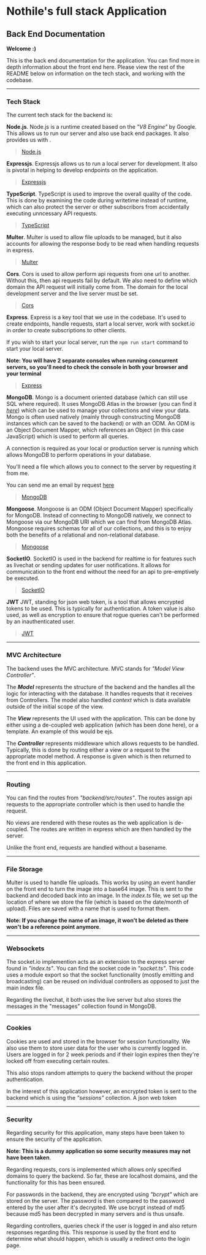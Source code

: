 # Nothile's full stack Application

## Back End Documentation

**Welcome :)**

This is the back end documentation for the application. You can find more in depth information about the front end here. Please view the rest of the README below on information on the tech stack, and working with the codebase.

-----

### Tech Stack
The current tech stack for the backend is:

**Node.js**. Node.js is a runtime created based on the _"V8 Engine"_ by Google. This allows us to run our server and also use back end packages. It also provides us with .
>[Node.js](https://nodejs.org/en)

**Expressjs**. Expressjs allows us to run a local server for development. It also is pivotal in helping to develop endpoints on the application.
>[Expressjs](https://expressjs.com/)

**TypeScript**. TypeScript is used to improve the overall quality of the code. This is done by examining the code during writetime instead of runtime, which can also protect the server or other subscribors from accidentally executing unncessary API requests.
>[TypeScript](https://www.typescriptlang.org/)

**Multer**. Multer is used to allow file uploads to be managed, but it also accounts for allowing the response body to be read when handling requests in express.

>[Multer](https://www.npmjs.com/package/multer)

**Cors**. Cors is used to allow perform api requests from one url to another. Without this, then api requests fail by default. We also need to define which domain the API request will initially come from. The domain for the local development server and the live server must be set.

>[Cors](https://www.npmjs.com/package/cors)

**Express**. Express is a key tool that we use in the codebase. It's used to create endpoints, handle requests, start a local server, work with socket.io in order to create subscriptions to other clients.

If you wish to start your local server, run the ```npm run start``` command to start your local server.

**Note: You will have 2 separate consoles when running concurrent servers, so you'll need to check the console in both your browser and your terminal**

>[Express](https://expressjs.com/)

**MongoDB**. Mongo is a document oriented database (which can still use SQL where required). It uses MongoDB Atlas in the browser (you can find it _[here](https://www.mongodb.com/products/platform/atlas-database)_) which can be used to manage your collections and view your data. Mongo is often used natively (mainly through constructing MongoDB instances which can be saved to the backend) or with an ODM. An ODM is an Object Document Mapper, which references an Object (in this case JavaScript) which is used to perform all queries.

A connection is required as your local or production server is running which allows MongoDB to perform operations in your database.

You'll need a file which allows you to connect to the server by requesting it from me.

You can send me an email by request [here](mailto:nothile1@gmail.com)

>[MongoDB](https://www.mongodb.com/)

**Mongoose**. Mongoose is an ODM (Object Document Mapper) specifically for MongoDB. Instead of connecting to MongoDB natively, we connect to Mongoose via our MongoDB URI which we can find from MongoDB Atlas. Mongoose requires schemas for all of our collections, and this is to enjoy both the benefits of a relational and non-relational database.

>[Mongoose](https://mongoosejs.com/docs/)

**SocketIO**. SocketIO is used in the backend for realtime io for features such as livechat or sending updates for user notifications. It allows for communication to the front end without the need for an api to pre-emptively be executed.

>[SocketIO](https://socket.io/)

**JWT** JWT, standing for json web token, is a tool that allows encrypted tokens to be used. This is typically for authentication. A token value is also used, as well as encryption to ensure that rogue queries can't be performed by an inauthenticated user.

>[JWT](https://jwt.io/)

-----

### MVC Architecture

The backend uses the MVC architecture. MVC stands for _"Model View Controller"_. 

The _**Model**_ represents the structure of the backend and the handles all the logic for interacting with the database. It handles requests that it receives from Controllers. The model also handled _context_ which is data available outside of the initial scope of the view.

The _**View**_ represents the UI used with the application. This can be done by either using a de-coupled web application (which has been done here), or a template. An example of this would be ejs. 

The _**Controller**_ represents middleware which allows requests to be handled. Typically, this is done by routing either a view or a request to the appropriate model method. A response is given which is then returned to the front end in this application.

-----

### Routing

You can find the routes from _"backend/src/routes"_. The routes assign api requests to the appropriate controller which is then used to handle the request. 

No views are rendered with these routes as the web application is de-coupled. The routes are written in express which are then handled by the server.

Unlike the front end, requests are handled without a basename.

-----

### File Storage

Multer is used to handle file uploads. This works by using an event handler on the front end to turn the image into a base64 image. This is sent to the backend and decoded back into an image. In the _index.ts_ file, we set up the location of where we store the file (which is based on the date/month of upload). Files are saved with a name that is used to format them.

**Note: If you change the name of an image, it won't be deleted as there won't be a reference point anymore**.

-----

### Websockets

The socket.io implemention acts as an extension to the express server found in _"index.ts"_. You can find the socket code in _"socket.ts"_. This code uses a module export so that the socket functionality (mostly emitting and broadcasting) can be reused on individual controllers as opposed to just the main index file. 

Regarding the livechat, it both uses the live server but also stores the messages in the "messages" collection found in MongoDB.

-----

### Cookies

Cookies are used and stored in the browser for session functionality. We also use them to store user data for the user who is currently logged in. Users are logged in for 2 week periods and if their login expires then they're locked off from executing certain routes.

This also stops random attempts to query the backend without the proper authentication.

In the interest of this application however, an encrypted token is sent to the backend which is using the _"sessions"_ collection. A json web token 

-----

### Security

Regarding security for this application, many steps have been taken to ensure the security of the application.

**Note: This is a dummy application so some security measures may not have been taken**.

Regarding requests, cors is implemented which allows only specified domains to query the backend. So far, these are localhost domains, and the functionality for this has been ensured.

For passwords in the backend, they are encrypted using _"bcrypt"_ which are stored on the server. The password is then compared to the password entered by the user after it's decrypted. We use bcrypt instead of md5 because md5 has been decrypted in many servers and is thus unsafe.

Regarding controllers, queries check if the user is logged in and also return responses regarding this. This response is used by the front end to determine what should happen, which is usually a redirect onto the login page.





